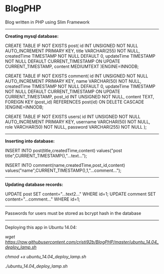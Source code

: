 BlogPHP
=======

Blog written in PHP using Slim Framework

-------

**Creating mysql database:**

CREATE TABLE IF NOT EXISTS post(
    id   INT UNSIGNED NOT NULL AUTO_INCREMENT PRIMARY KEY,
    title VARCHAR(255) NOT NULL,
    createdTime TIMESTAMP NOT NULL DEFAULT 0,
    updateTime TIMESTAMP NOT NULL DEFAULT CURRENT_TIMESTAMP ON UPDATE CURRENT_TIMESTAMP,
    content MEDIUMTEXT
)ENGINE=INNODB;

CREATE TABLE IF NOT EXISTS comment(
    id   INT UNSIGNED NOT NULL AUTO_INCREMENT PRIMARY KEY,
    name VARCHAR(50) NOT NULL,
    createdTime TIMESTAMP NOT NULL DEFAULT 0,
    updateTime TIMESTAMP NOT NULL DEFAULT CURRENT_TIMESTAMP ON UPDATE CURRENT_TIMESTAMP,
    post_id INT UNSIGNED NOT NULL,
    content TEXT,
    FOREIGN KEY (post_id) REFERENCES post(id) ON DELETE CASCADE
)ENGINE=INNODB;

CREATE TABLE IF NOT EXISTS users(
    id INT UNSIGNED NOT NULL AUTO_INCREMENT PRIMARY KEY,
    username VARCHAR(50) NOT NULL,
    role VARCHAR(50) NOT NULL,
    password VARCHAR(255) NOT NULL
);

-------

**Inserting into database:**

INSERT INTO post(title,createdTime,content) values("post title",CURRENT_TIMESTAMP(),"...text...");

INSERT INTO comment(name,createdTime,post_id,content) values("name",CURRENT_TIMESTAMP(),1,"...comment...");

--------

**Updating database records:**

UPDATE post SET  content="...text2..." WHERE id=1;
UPDATE comment SET  content="...comment..." WHERE id=1;

--------

Passwords for users must be stored as bcrypt hash in the database

--------
Deploying this app in Ubuntu 14.04:

*wget https://raw.githubusercontent.com/cristi92b/BlogPHP/master/ubuntu_14.04_deploy_lamp.sh*

*chmod +x ubuntu_14.04_deploy_lamp.sh*

*./ubuntu_14.04_deploy_lamp.sh*




